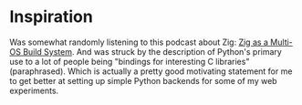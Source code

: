 # Inspiration

Was somewhat randomly listening to this podcast about Zig: [Zig as a Multi-OS Build System](https://www.youtube.com/watch?v=i9nFvSpcCzo). And was struck by the description of Python's primary use to a lot of people being "bindings for interesting C libraries" (paraphrased). Which is actually a pretty good motivating statement for me to get better at setting up simple Python backends for some of my web experiments.